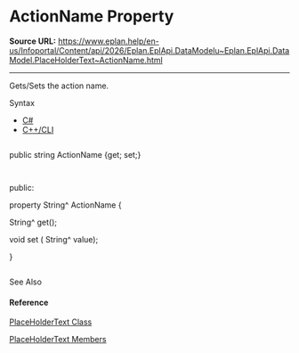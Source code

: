 # ActionName Property

**Source URL:** https://www.eplan.help/en-us/Infoportal/Content/api/2026/Eplan.EplApi.DataModelu~Eplan.EplApi.DataModel.PlaceHolderText~ActionName.html

---

Gets/Sets the action name.

Syntax

- [C#](#i-syntax-CS)
- [C++/CLI](#i-syntax-CPP2005)

```
```
public string ActionName {get; set;}
```
```

```
```
public:
property String^ ActionName {
   String^ get();
   void set (    String^ value);
}
```
```



See Also

#### Reference

[PlaceHolderText Class](Eplan.EplApi.DataModelu~Eplan.EplApi.DataModel.PlaceHolderText.html)
  
[PlaceHolderText Members](Eplan.EplApi.DataModelu~Eplan.EplApi.DataModel.PlaceHolderText_members.html)